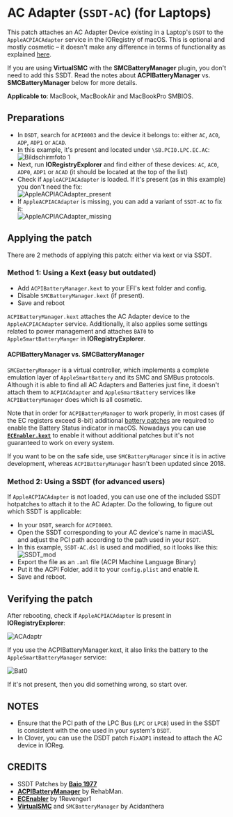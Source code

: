 # AC Adapter (`SSDT-AC`) (for Laptops)
This patch attaches an AC Adapter Device existing in a Laptop's `DSDT` to the `AppleACPIACAdapter` service in the IORegistry of macOS. This is optional and mostly cosmetic – it doesn't make any difference in terms of functionality as explained [here](https://github.com/acidanthera/bugtracker/issues/1808).

If you are using **VirtualSMC** with the **SMCBatteryManager** plugin, you don't need to add this SSDT. Read the notes about **ACPIBatteryManager** vs. **SMCBatteryManager** below for more details.

**Applicable to**: MacBook, MacBookAir and MacBookPro SMBIOS. 

## Preparations
- In `DSDT`, search for `ACPI0003` and the device it belongs to: either `AC`, `AC0`, `ADP`, `ADP1` or `ACAD`. 
- In this example, it's present and located under `\SB.PCI0.LPC.EC.AC`: 
	![Bildschirmfoto 1](https://user-images.githubusercontent.com/76865553/139686755-00929243-000b-459d-9d02-5ab9b0f720c6.png)
- Next, run **IORegistryExplorer** and find either of these devices: `AC`, `AC0`, `ADP0`, `ADP1` or `ACAD` (it should be located at the top of the list)
- Check if `AppleACPIACAdapter` is loaded. If it's present (as in this example) you don't need the fix:</br> ![AppleACPIACAdapter_present](https://user-images.githubusercontent.com/76865553/139686991-d0104672-31f1-4ccf-949b-cd44ff9a4537.png)
- If `AppleACPIACAdapter` is missing, you can add a variant of `SSDT-AC` to fix it: </br>![AppleACPIACAdapter_missing](https://user-images.githubusercontent.com/76865553/139687029-acdd7853-6d7c-43fc-b421-f2c718af45c2.png)

## Applying the patch
There are 2 methods of applying this patch: either via kext or via SSDT. 

### Method 1: Using a Kext (easy but outdated)
- Add `ACPIBatteryManager.kext` to your EFI's kext folder and config. 
- Disable `SMCBatteryManager.kext` (if present).
- Save and reboot

`ACPIBatteryManager.kext` attaches the AC Adapter device to the `AppleACPIACAdapter` service. Additionally, it also applies some settings related to power management and attaches `BAT0` to `AppleSmartBatteryManger` in **IORegistryExplorer**.

#### ACPIBatteryManager vs. SMCBatteryManager
`SMCBatteryManager` is a virtual controller, which implements a complete emulation layer of `AppleSmartBattery` and its SMC and SMBus protocols. Although it is able to find all AC Adapters and Batteries just fine, it doesn't attach them to `ACPIACAdapter` and `AppleSmartBattery` services like `ACPIBatteryManager` does which is all cosmetic.

Note that in order for `ACPIBatteryManager` to work properly, in most cases (if the EC registers exceed 8-bit) additional [battery patches](https://github.com/5T33Z0/OC-Little-Translated/tree/main/05_Laptop-specific_Patches/Battery_Patches) are required to enable the Battery Status indicator in macOS. Nowadays you can use [**`ECEnabler.kext`**](https://github.com/1Revenger1/ECEnabler) to enable it without additional patches but it's not guaranteed to work on every system.

If you want to be on the safe side, use `SMCBatteryManager` since it is in active development, whereas `ACPIBatteryManager` hasn't been updated since 2018.

### Method 2: Using a SSDT (for advanced users)
If `AppleACPIACAdapter` is not loaded, you can use one of the included SSDT hotpatches to attach it to the AC Adapter. Do the following, to figure out which SSDT is applicable:

- In your `DSDT`, search for `ACPI0003`. 
- Open the SSDT corresponding to your AC device's name in maciASL and adjust the PCI path according to the path used in your `DSDT`.
- In this example, `SSDT-AC.dsl` is used and modified, so it looks like this: ![SSDT_mod](https://user-images.githubusercontent.com/76865553/139687058-6fad207b-019a-4253-a91e-c87011f17922.png)</br>
- Export the file as an `.aml` file (ACPI Machine Language Binary)
- Put it the ACPI Folder, add it to your `config.plist` and enable it.
- Save and reboot.

## Verifying the patch
After rebooting, check if `AppleACPIACAdapter` is present in **IORegistryExplorer**:

![ACAdaptr](https://user-images.githubusercontent.com/76865553/146288651-24a88e8a-fc8e-4354-b54f-7e96de2e6cfd.png)

If you use the ACPIBatteryManager.kext, it also links the battery to the `AppleSmartBatteryManager` service:

![Bat0](https://user-images.githubusercontent.com/76865553/146288737-8284846d-8fc1-489b-96f6-bb5b804828ab.png)

If it's not present, then you did something wrong, so start over.

## NOTES
- Ensure that the PCI path of the LPC Bus (`LPC` or `LPCB`) used in the SSDT is consistent with the one used in your system's `DSDT`. 
- In Clover, you can use the DSDT patch `FixADP1` instead to attach the AC device in IOReg.

## CREDITS
- SSDT Patches by [**Baio 1977**](https://github.com/Baio1977)
- [**ACPIBatteryManager**](https://bitbucket.org/RehabMan/os-x-acpi-battery-driver/src/master/) by RehabMan.
- [**ECEnabler**](https://github.com/1Revenger1/ECEnabler) by 1Revenger1
- [**VirtualSMC**](https://github.com/acidanthera/VirtualSMC) and `SMCBatteryManager` by Acidanthera
